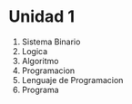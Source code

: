 # Unidad 1

1. Sistema Binario
2. Logica
3. Algoritmo
4. Programacion
5. Lenguaje de Programacion
6. Programa
